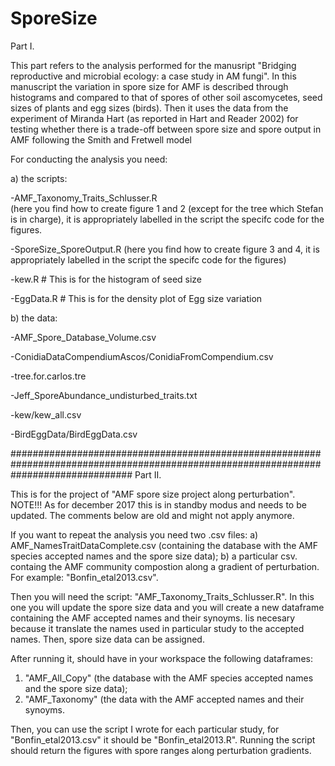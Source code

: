 # SporeSize

Part I.

This part refers to the analysis performed for the manusript "Bridging reproductive and microbial ecology: a case study in AM fungi". In this manuscript the variation in spore size for AMF is described through histograms and compared to that of spores of other soil ascomycetes, seed sizes of plants and egg sizes (birds). Then it uses the data from the experiment of Miranda Hart (as reported in Hart and Reader 2002) for testing whether there is a trade-off between spore size and spore output in AMF following the Smith and Fretwell model

For conducting the analysis you need:

a) the scripts: 

-AMF_Taxonomy_Traits_Schlusser.R  
(here you find how to create figure 1 and 2 (except for the tree which Stefan is in charge), it is appropriately labelled in the script the specifc code for the figures.

-SporeSize_SporeOutput.R 
(here you find how to create figure 3 and 4, it is appropriately labelled in the script the specifc code for the figures)

-kew.R # This is for the histogram of seed size 

-EggData.R # This is for the density plot of Egg size variation

b) the data:

-AMF_Spore_Database_Volume.csv

-ConidiaDataCompendiumAscos/ConidiaFromCompendium.csv

-tree.for.carlos.tre

-Jeff_SporeAbundance_undisturbed_traits.txt

-kew/kew_all.csv

-BirdEggData/BirdEggData.csv




######################################################################################################################################
Part II.

This is for the project of "AMF spore size project along perturbation". NOTE!!! As for december 2017 this is in standby modus and needs to be updated. The comments below are old and might not apply anymore.

If you want to repeat the analysis you need two .csv files: a) AMF_NamesTraitDataComplete.csv (containing  the database with the AMF species accepted names and the spore size data); b) a particular csv. containg the AMF community compostion along a gradient of perturbation. For example: "Bonfin_etal2013.csv".

Then you will need the script: "AMF_Taxonomy_Traits_Schlusser.R". In this one you will update the spore size data and you will create a new dataframe containing the AMF accepted names and their synoyms. Iis necesary because it translate the names used in particular study to the accepted names. Then, spore size data can be assigned.

After running it, should have in your workspace the following dataframes:
1. "AMF_All_Copy" (the database with the AMF species accepted names and the spore size data);
2. "AMF_Taxonomy" (the data with the AMF accepted names and their synoyms.

Then, you can use the script I wrote for each particular study, for "Bonfin_etal2013.csv" it should be "Bonfin_etal2013.R". Running the script should return the figures with spore ranges along perturbation gradients.
